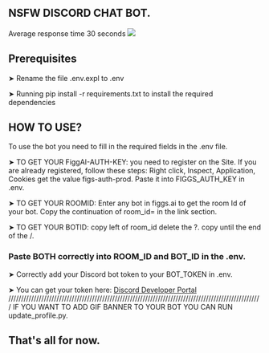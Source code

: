 ## NSFW DISCORD CHAT BOT.

Average response time 30 seconds
![](https://github.com/DeoDorqnt387/FiggsAI-Discord-Bot/blob/main/gifs/DDAY.gif)

## Prerequisites
➤ Rename the file .env.expl to .env

➤ Running pip install -r requirements.txt to install the required dependencies

## HOW TO USE?
To use the bot you need to fill in the required fields in the .env file.

➤ TO GET YOUR FiggAI-AUTH-KEY: you need to register on the Site. If you are already registered, follow these steps: Right click, Inspect, Application, Cookies get the value figs-auth-prod. Paste it into FIGGS_AUTH_KEY in .env.

➤ TO GET YOUR ROOMID: Enter any bot in figgs.ai to get the room Id of your bot. Copy the continuation of room_id= in the link section.

➤ TO GET YOUR BOTID: copy left of room_id delete the ?. copy until the end of the /. 

### Paste BOTH correctly into ROOM_ID and BOT_ID in the .env.

➤ Correctly add your Discord bot token to your BOT_TOKEN in .env. 

➤ You can get your token here: [Discord Developer Portal](https://discord.com/developers/docs/intro)
////////////////////////////////////////////////////////////////////////////////////////////////////
IF YOU WANT TO ADD GIF BANNER TO YOUR BOT YOU CAN RUN update_profile.py.

## That's all for now.
